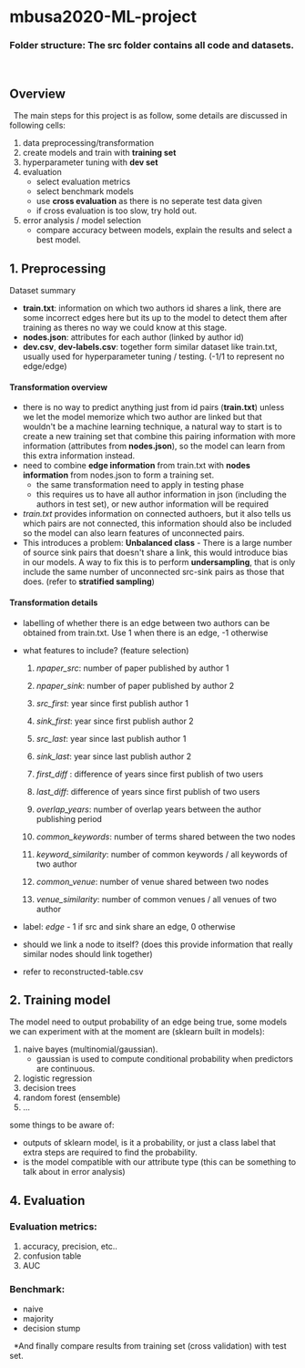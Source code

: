# mbusa2020-ML-project
### Folder structure: The src folder contains all code and datasets.
<b>&nbsp;</b>

## Overview
<b>&nbsp;</b>
The main steps for this project is as follow, some details are discussed in following cells:

1. data preprocessing/transformation
2. create models and train with **training set**
3. hyperparameter tuning with **dev set**
4. evaluation
    - select evaluation metrics
    - select benchmark models
    - use **cross evaluation** as there is no seperate test data given
    - if cross evaluation is too slow, try hold out.
5. error analysis / model selection
    - compare accuracy between models, explain the results and select a best model.

## 1. Preprocessing
Dataset summary

* **train.txt**: information on which two authors id shares a link, there are some incorrect edges here but its up to the model to detect them after training as theres no way we could know at this stage.
* **nodes.json**: attributes for each author (linked by author id)
* **dev.csv**, **dev-labels.csv**: together form similar dataset like train.txt, usually used for hyperparameter tuning / testing. (-1/1 to represent no edge/edge)

#### Transformation overview
* there is no way to predict anything just from id pairs (**train.txt**) unless we let the model memorize which two author are linked but that wouldn't be a machine learning technique, a natural way to start is to create a new training set that combine this pairing information with more information (attributes from **nodes.json**), so the model can learn from this extra information instead.
* need to combine **edge information** from train.txt with **nodes information** from nodes.json to form a training set. 
    * the same transformation need to apply in testing phase
    * this requires us to have all author information in json (including the authors in test set), or new author information will be required
* *train.txt* provides information on connected authoers, but it also tells us which pairs are not connected, this information should also be included so the model can also learn features of unconnected pairs.
* This introduces a problem: **Unbalanced class** - There is a large number of source sink pairs that doesn't share a link, this would introduce bias in our models. A way to fix this is to perform **undersampling**, that is only include the same number of unconnected src-sink pairs as those that does. (refer to **stratified sampling**)


#### Transformation details
* labelling of whether there is an edge between two authors can be obtained from train.txt. Use 1 when there is an edge, -1 otherwise

* what features to include? (feature selection)

    1. *npaper_src*: number of paper published by author 1

    2. *npaper_sink*: number of paper published by author 2

    3. *src_first*: year since first publish author 1

    4. *sink_first*: year since first publish author 2

    5. *src_last*: year since last publish author 1 

    6. *sink_last*: year since last publish author 2 

    7. *first_diff* : difference of years since first publish of two users

    8. *last_diff*: difference of years since first publish of two users

    9. *overlap_years*: number of overlap years between the author publishing period

    10. *common_keywords*: number of terms shared between the two nodes 

    11. *keyword_similarity*: number of common keywords / all keywords of two author

    12. *common_venue*: number of venue shared between two nodes    

    13. *venue_similarity*: number of common venues / all venues of two author

       

* label: *edge* - 1 if src and sink share an edge, 0 otherwise

* should we link a node to itself? (does this provide information that really similar nodes should link together)

* refer to reconstructed-table.csv

## 2. Training model
The model need to output probability of an edge being true, some models we can experiment with at the moment are (sklearn built in models):
1. naive bayes (multinomial/gaussian). 
    - gaussian is used to compute conditional probability when predictors are continuous.
2. logistic regression
3. decision trees
4. random forest (ensemble)
5. ...


some things to be aware of:

- outputs of sklearn model, is it a probability, or just a class label that extra steps are required to find the probability.
- is the model compatible with our attribute type (this can be something to talk about in error analysis)

## 4. Evaluation

### Evaluation metrics:
1. accuracy, precision, etc..
2. confusion table
3. AUC

### Benchmark:

- naive
- majority
- decision stump

<b>&nbsp;</b>
*And finally compare results from training set (cross validation) with test set.